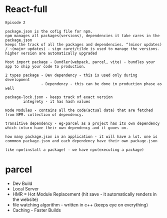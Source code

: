 # React-full

`Episode 2`

```
package.json is the cofig file for npm.
npm manages all packages(versions), dependencies it take cares in the package.json
keeps the track of all the packages and dependencies. ^(minor updates) / ~(major updates) - sign caret/tilde is used to manage the versions. higher version are automatically upgraded

Most import package - Bundler(webpack, parcel, vite) - bundles your app to ship your code to production.

2 types package - Dev dependency - this is used only during development
                - Dependency - this can be done in production phase as well

package-lock.json - keeps track of exact version
        integrety - it has hash values

Node Modules - contains all the code(actual data) that are fetched from NPM. collection of dependency.

transitive dependency - eg-parcel as a project has its own dependency which inturn have their own dependency and it gooes on.

how many package.json in an application - it will have a lot. one is commmon package.json and each dependency have their own package.json

like npm(install a package) - we have npx(executing a package)

```

# parcel

- Dev Build
- Local Server
- HMR = Hot Module Replacement (hit save - it automatically renders in the website)
- file watching algorithm - written in c++ (keeps eye on everything)
- Caching - Faster Builds
